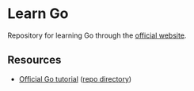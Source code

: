 # Learn Go

Repository for learning Go through the [official website](https://go.dev).

## Resources

* [Official Go tutorial](https://go.dev/doc/tutorial) ([repo directory](./tutorials/))
